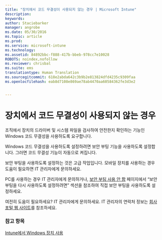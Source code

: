 ```yaml
---
title: "장치에서 코드 무결성이 사용되지 않는 경우 | Microsoft Intune"
description: 
keywords: 
author: Staciebarker
manager: angrobe
ms.date: 05/30/2016
ms.topic: article
ms.prod: 
ms.service: microsoft-intune
ms.technology: 
ms.assetid: 84892bbc-f888-417b-bbeb-978cc7e10028
ROBOTS: noindex,nofollow
ms.reviewer: chrisbal
ms.suite: ems
translationtype: Human Translation
ms.sourcegitcommit: 618e2abda642c3b9b2e813824dfd4235c9309faa
ms.openlocfilehash: eab8d7108e869ae78ab4470aa60584362fe3d3e2


---
```



# 장치에서 코드 무결성이 사용되지 않는 경우

조직에서 장치의 드라이버 및 시스템 파일을 검사하여 안전한지 확인하는 기능인 Windows 코드 무결성을 사용하도록 요구합니다.

Windows 코드 무결성을 사용하도록 설정하려면 보안 부팅 기능을 사용하도록 설정합니다. 그러면 코드 무결성 기능이 자동으로 켜집니다.

보안 부팅을 사용하도록 설정하는 것은 고급 작업입니다. 모바일 장치를 사용하는 경우 도움이 필요하면 IT 관리자에게 문의하세요.

PC를 사용하는 경우 IT 관리자에게 문의하거나, [보안 부팅 사용 안 함](https://msdn.microsoft.com/library/windows/hardware/dn898540(v=vs.85).aspx) 페이지에서 “보안 부팅을 다시 사용하도록 설정하려면” 섹션을 참조하여 직접 보안 부팅을 사용하도록 설정하세요.

여전히 도움이 필요하세요? IT 관리자에게 문의하세요. IT 관리자의 연락처 정보는 [회사 포털 웹 사이트](http://portal.manage.microsoft.com)를 참조하세요.

### 참고 항목
[Intune에서 Windows 장치 사용](using-your-windows-device-with-intune.md)



<!--HONumber=Jul16_HO4-->



